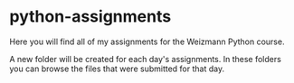 # python-assignments
Here you will find all of my assignments for the Weizmann Python course.

A new folder will be created for each day's assignments. In these folders you can browse the files that were submitted for that day.
